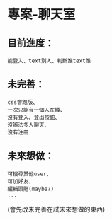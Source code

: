# 專案-聊天室
## 目前進度：
    能登入、text別人、判斷誰text誰
## 未完善：
    css會跑版、
    一次只能有一個人在綫、
    沒有登入、登出按鈕、
    沒辦法多人聊天、
    沒有注冊
## 未來想做：
    可搜尋其他user、
    可加好友、
    編輯頭貼(maybe?)
    ...
(會先改未完善在試未來想做的東西)
